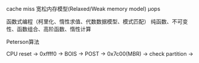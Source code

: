 cache miss
宽松内存模型(Relaxed/Weak memory model)
μops

函数式编程（柯里化、惰性求值、代数数据模型、模式匹配）
纯函数、不可变性、函数组合、高阶函数、惰性计算

Peterson算法

CPU reset -> 0xffff0 -> BOIS -> POST -> 0x7c00(MBR) -> check partition ->